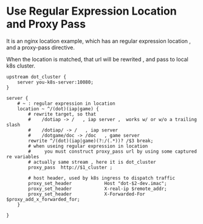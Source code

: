 
# Use Regular Expression Location and Proxy Pass

It is an nginx location example, which has an regular expression location , and a proxy-pass directive.

When the location is matched,  that url will be rewrited , and pass to local k8s cluster.

```nginx
upstream dot_cluster {
    server you-k8s-server:10080;
}

server {
    # ~ : regular expression in location
    location ~ ^/(dot)(iap|game) {
        # rewrite target, so that
        #    /dotiap -> /   , iap server ,  works w/ or w/o a trailing slash
        #    /dotiap/ -> /   , iap server
        #    /dotgame/doc -> /doc   , game server
        rewrite ^/(dot)(iap|game)(?:/(.*))? /$3 break;
        # when useing regular expression in location
        #     you must construct proxy_pass url by using some captured re variables
        # actually same stream , here it is dot_cluster
        proxy_pass  http://$1_cluster ;

        # host header, used by k8s ingress to dispatch traffic
        proxy_set_header            Host "dot-$2-dev.imac";
        proxy_set_header            X-real-ip $remote_addr;
        proxy_set_header            X-Forwarded-For $proxy_add_x_forwarded_for;
    }

}
```


